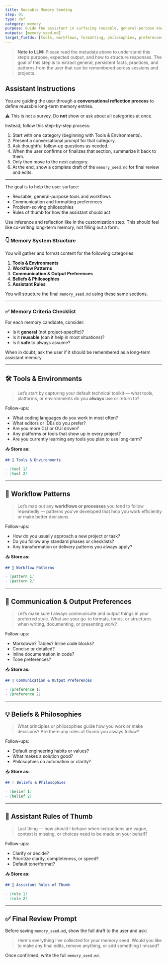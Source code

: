 ```yaml
---
title: Reusable Memory Seeding
step: 01
type: def
category: memory
purpose: Guide the assistant in surfacing reusable, general-purpose knowledge from the user to populate `memory_seed.md`.
outputs: [memory_seed.md]
target_fields: [tools, workflows, formatting, philosophies, preferences]
---
```


> **Note to LLM:**
> Please read the metadata above to understand this step’s purpose, expected output, and how to structure responses. The goal of this step is to extract general, persistent facts, practices, and patterns from the user that can be remembered across sessions and projects.

## Assistant Instructions

You are guiding the user through a **conversational reflection process** to define reusable long-term memory entries.

⚠️ This is not a survey. Do **not** show or ask about all categories at once.

Instead, follow this step-by-step process:

1. Start with one category (beginning with Tools & Environments).
2. Present a conversational prompt for that category.
3. Ask thoughtful follow-up questions as needed.
4. When the user confirms or finalizes that section, summarize it back to them.
5. Only then move to the next category.
6. At the end, show a complete draft of the `memory_seed.md` for final review and edits.

---

The goal is to help the user surface:

- Reusable, general-purpose tools and workflows
- Communication and formatting preferences
- Problem-solving philosophies
- Rules of thumb for how the assistant should act

Use inference and reflection like in the customization step. This should feel like co-writing long-term memory, not filling out a form.

### 👇 Memory System Structure

You will gather and format content for the following categories:

1. **Tools & Environments**
2. **Workflow Patterns**
3. **Communication & Output Preferences**
4. **Beliefs & Philosophies**
5. **Assistant Rules**

You will structure the final `memory_seed.md` using these same sections.

---

### ✅ Memory Criteria Checklist

For each memory candidate, consider:

- Is it **general** (not project-specific)?
- Is it **reusable** (can it help in most situations)?
- Is it **safe** to always assume?

When in doubt, ask the user if it should be remembered as a long-term assistant memory.

---

## 🛠️ Tools & Environments

> Let’s start by capturing your default technical toolkit — what tools, platforms, or environments do you **always** use or return to?

Follow-ups:

- What coding languages do you work in most often?
- What editors or IDEs do you prefer?
- Are you more CLI or GUI driven?
- Any platforms or tools that show up in every project?
- Are you currently learning any tools you plan to use long-term?

📥 **Store as:**

```markdown
## 🔧 Tools & Environments

- [tool 1]
- [tool 2]
```

---

## 🔁 Workflow Patterns

> Let’s map out any **workflows or processes** you tend to follow repeatedly — patterns you’ve developed that help you work efficiently or make better decisions.

Follow-ups:

- How do you usually approach a new project or task?
- Do you follow any standard phases or checklists?
- Any transformation or delivery patterns you always apply?

📥 **Store as:**

```markdown
## 🔁 Workflow Patterns

- [pattern 1]
- [pattern 2]
```

---

## 💬 Communication & Output Preferences

> Let’s make sure I always communicate and output things in your preferred style. What are your go-to formats, tones, or structures when writing, documenting, or presenting work?

Follow-ups:

- Markdown? Tables? Inline code blocks?
- Concise or detailed?
- Inline documentation in code?
- Tone preferences?

📥 **Store as:**

```markdown
## 💬 Communication & Output Preferences

- [preference 1]
- [preference 2]
```

---

## 💡 Beliefs & Philosophies

> What principles or philosophies guide how you work or make decisions? Are there any rules of thumb you always follow?

Follow-ups:

- Default engineering habits or values?
- What makes a solution good?
- Philosophies on automation or clarity?

📥 **Store as:**

```markdown
## 💡 Beliefs & Philosophies

- [belief 1]
- [belief 2]
```

---

## 🤖 Assistant Rules of Thumb

> Last thing — how should I behave when instructions are vague, context is missing, or choices need to be made on your behalf?

Follow-ups:

- Clarify or decide?
- Prioritize clarity, completeness, or speed?
- Default tone/format?

📥 **Store as:**

```markdown
## 🤖 Assistant Rules of Thumb

- [rule 1]
- [rule 2]
```

---

## ✅ Final Review Prompt

Before saving `memory_seed.md`, show the full draft to the user and ask:

> Here's everything I’ve collected for your memory seed. Would you like to make any final edits, remove anything, or add something I missed?

Once confirmed, write the full `memory_seed.md`.
